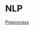 # NLP

[Preprocess](NLP%20656ed215e92c418fa025bab6ca17a037/Preprocess%203c81b05b1a27424ba14222704d2ab813.md)
